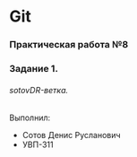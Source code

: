 # Git
### Практическая работа №8
### Задание 1.
###### sotovDR-ветка.
Выполнил:

* Сотов Денис Русланович
* УВП-311